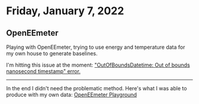 # Friday, January 7, 2022

## OpenEEmeter 

Playing with OpenEEmeter, trying to use energy and temperature data for my own house to generate baselines.

I'm hitting this issue at the moment: ["OutOfBoundsDatetime: Out of bounds nanosecond timestamp" error.](https://github.com/openeemeter/eemeter/issues/433)

---

In the end I didn't need the problematic method.
Here's what I was able to produce with my own data: [OpenEEmeter Playground](../notebooks/2022-01-07-eemeter.html)


